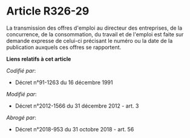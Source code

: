 # Article R326-29

La  transmission des offres d'emploi au directeur des entreprises, de la  concurrence, de la consommation, du travail et de
l'emploi est faite sur  demande expresse de celui-ci précisant le numéro ou la date de la  publication auxquels ces offres se
rapportent.

**Liens relatifs à cet article**

_Codifié par_:

  - Décret n°91-1263 du 16 décembre 1991

_Modifié par_:

  - Décret n°2012-1566 du 31 décembre 2012 - art. 3

_Abrogé par_:

  - Décret n°2018-953 du 31 octobre 2018 - art. 56
